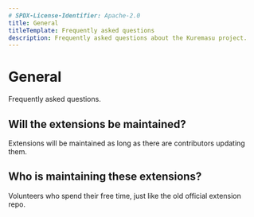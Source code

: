 ```yaml
---
# SPDX-License-Identifier: Apache-2.0
title: General
titleTemplate: Frequently asked questions
description: Frequently asked questions about the Kuremasu project.
---
```


# General
Frequently asked questions.

## Will the extensions be maintained?
Extensions will be maintained as long as there are contributors updating them.

## Who is maintaining these extensions?
Volunteers who spend their free time, just like the old official extension repo.
